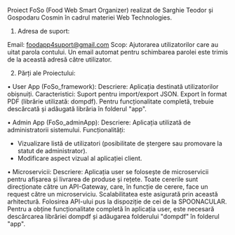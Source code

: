 Proiect FoSo (Food Web Smart Organizer) realizat de Sarghie Teodor și Gospodaru Cosmin în cadrul materiei Web Technologies.

1. Adresa de suport:

Email: foodapp4suport@gmail.com
Scop: Ajutorarea utilizatorilor care au uitat parola contului. Un email automat pentru schimbarea parolei este trimis de la această adresă către utilizator.

2. Părți ale Proiectului:

•	User App (FoSo_framework):
Descriere: Aplicația destinată utilizatorilor obișnuiți.
Caracteristici:
Suport pentru import/export JSON.
Export în format PDF (librărie utilizată: dompdf). Pentru funcționalitate completă, trebuie descărcată și adăugată librăria în folderul "app".

•	Admin App (FoSo_adminApp):
Descriere: Aplicația utilizată de administratorii sistemului.
Funcționalități:
- Vizualizare listă de utilizatori (posibilitate de ștergere sau promovare la statut de administrator).
- Modificare aspect vizual al aplicației client.

•	Microservicii:
Descriere: Aplicația user se folosește de microservicii pentru afișarea și livrarea de produse și rețete. Toate cererile sunt direcționate către un API-Gateway, care, în funcție de cerere, face un request către un microserviciu. Scalabilitatea este asigurată prin această arhitectură.
Folosirea API-ului pus la dispoziție de cei de la SPOONACULAR.
Pentru a obține funcționalitate completă în aplicația user, este necesară descărcarea librăriei dompdf și adăugarea folderului "dompdf" în folderul "app".
